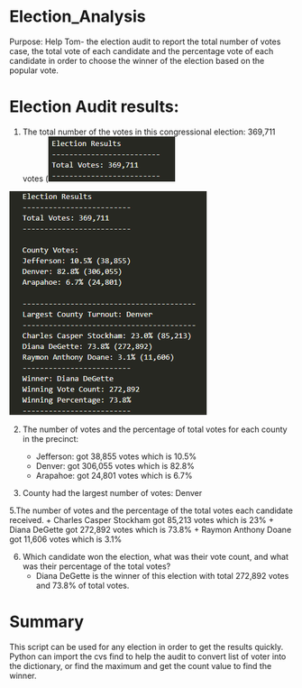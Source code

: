 # Election_Analysis
Purpose: Help Tom- the election audit to report the total number of votes case, the total vote of each candidate and the percentage vote of each candidate in order to choose the winner of the election based on the popular vote.
# Election Audit results:
1. The total number of the votes in this congressional election: 369,711 votes (![Total Votes](Resources/total_votes.png)

![Result](Resources/election_result.png)


2. The number of votes and the percentage of total votes for each county in the precinct:
    + Jefferson: got 38,855 votes which is 10.5%
    + Denver: got 306,055 votes which is 82.8%
    + Arapahoe: got 24,801 votes which is 6.7%


3. County had the largest number of votes: Denver


5.The number of votes and the percentage of the total votes each candidate received.
    + Charles Casper Stockham got 85,213 votes which is 23%
    + Diana DeGette got 272,892 votes which is 73.8%
    + Raymon Anthony Doane got 11,606 votes which is 3.1%


6. Which candidate won the election, what was their vote count, and what was their percentage of the total votes?
    + Diana DeGette is the winner of this election with total 272,892 votes and 73.8% of total votes. 
    
# Summary

This script can be used for any election in order to get the results quickly. Python can import the cvs find to help the audit to convert list of voter into the dictionary, or find the maximum and get the count value to find the winner. 

